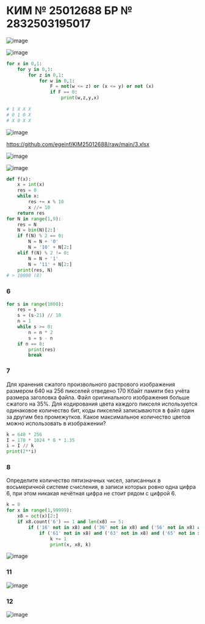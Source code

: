 # КИМ № 25012688 БР № 2832503195017 

![image](https://user-images.githubusercontent.com/70198995/176993350-1fe87ddc-b1ea-4e1d-8f6d-77829828fb06.png)

![image](https://user-images.githubusercontent.com/70198995/176993364-07f93a54-b48f-4a09-a901-3cfe87bb7dd7.png)

```python
for x in 0,1:
    for y in 0,1:
        for z in 0,1:
            for w in 0,1:
                F = not(w <= z) or (x <= y) or not (x)
                if F == 0:
                    print(w,z,y,x)
                    
# 1 X X X 
# 0 1 0 X
# X 0 X X
```

![image](https://user-images.githubusercontent.com/70198995/176993622-909204a5-3808-495c-91d3-93fa706c99cb.png)

https://github.com/egeinf/KIM25012688/raw/main/3.xlsx

![image](https://user-images.githubusercontent.com/70198995/176993777-0f7f94eb-44f3-4c53-8656-00e2f4213d6f.png)

![image](https://user-images.githubusercontent.com/70198995/176994667-a9a3e5dd-d189-410e-9d0b-8ad8a582e4fd.png)

```python
def f(x):
    x = int(x)
    res = 0
    while x:
        res += x % 10
        x //= 10
    return res
for N in range(1,9):
    res = N
    N = bin(N)[2:]
    if f(N) % 2 == 0:
        N = N + '0'
        N = '10' + N[2:]
    elif f(N) % 2 != 0:
        N = N + '1'
        N = '11' + N[2:]
    print(res, N)
# > 10000 (8)
```
### 6

```python
for s in range(1000):
    res = s
    s = (s-21) // 10
    n = 1
    while s >= 0:
        n = n * 2
        s = s - n
    if n == 8:
        print(res)
        break
```
### 7

Для хранения сжатого произвольного растрового изображения размером 640 на 256 пикселей отведено 170 Кбайт памяти без учёта размера заголовка файла. Файл оригинального изображения больше сжатого на 35%. Для кодирования цвета каждого пикселя используется одинаковое количество бит, коды пикселей записываются в файл один за другим без промежутков. Какое максимальное количество цветов можно использовать в изображении?

```python
k = 640 * 256
I = 170 * 1024 * 8 * 1.35
i = I // k
print(2**i)
```
### 8

Определите количество пятизначных чисел, записанных в восьмеричной системе счисления, в записи которых ровно одна цифра 6, при этом никакая нечётная цифра не стоит рядом с цифрой 6.

```python
k = 0
for x in range(1,99999):
    x8 = oct(x)[2:]
    if x8.count('6') == 1 and len(x8) == 5:
        if ('16' not in x8) and ('36' not in x8) and ('56' not in x8) and ('76' not in x8) and ('96' not in x8):
            if ('61' not in x8) and ('63' not in x8) and ('65' not in x8) and ('67' not in x8) and ('69' not in x8):
                k += 1
                print(x, x8, k)
```

![image](https://user-images.githubusercontent.com/70198995/176993030-42fe9b20-5d52-45f6-b0bc-9504579fd13b.png)

### 11
![image](https://user-images.githubusercontent.com/70198995/176997278-5566ada6-9908-4d85-add3-d6eea9552cfe.png)

### 12
![image](https://user-images.githubusercontent.com/70198995/176997312-637c7e7a-30f7-4ed0-9e2a-7dcb4a18054e.png)
